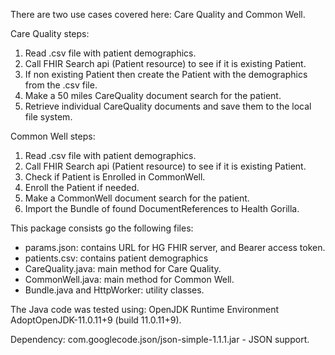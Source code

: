 There are two use cases covered here: Care Quality and Common Well.

Care Quality steps:
1. Read .csv file with patient demographics.
2. Call FHIR Search api (Patient resource) to see if it is existing Patient.
3. If non existing Patient then create the Patient with the demographics from the .csv file.
4. Make a 50 miles CareQuality document search for the patient.
5. Retrieve individual CareQuality documents and save them to the local file system.

Common Well steps:
1. Read .csv file with patient demographics.
2. Call FHIR Search api (Patient resource) to see if it is existing Patient.
3. Check if Patient is Enrolled in CommonWell.
4. Enroll the Patient if needed.
5. Make a CommonWell document search for the patient.
6. Import the Bundle of found DocumentReferences to Health Gorilla.

This package consists go the following files:

- params.json: contains URL for HG FHIR server, and Bearer access token.
- patients.csv: contains patient demographics
- CareQuality.java: main method for Care Quality.
- CommonWell.java: main method for Common Well.
- Bundle.java and HttpWorker: utility classes.

The Java code was tested using: OpenJDK Runtime Environment AdoptOpenJDK-11.0.11+9 (build 11.0.11+9).

Dependency: com.googlecode.json/json-simple-1.1.1.jar - JSON support.
